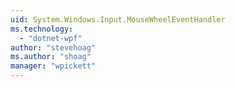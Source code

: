 ```yaml
---
uid: System.Windows.Input.MouseWheelEventHandler
ms.technology: 
  - "dotnet-wpf"
author: "stevehoag"
ms.author: "shoag"
manager: "wpickett"
---
```

